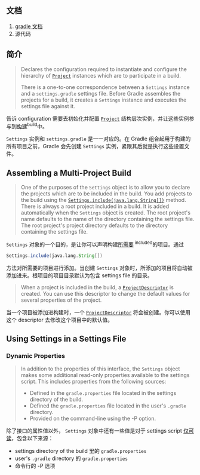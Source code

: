 

## 文档

1. [gradle 文档](https://docs.gradle.org/current/dsl/org.gradle.api.initialization.Settings.html)
2. 源代码

## 简介

> Declares the configuration required to instantiate and configure the hierarchy of [`Project`](https://docs.gradle.org/current/dsl/org.gradle.api.Project.html) instances which are to participate in a build.
>
> There is a one-to-one correspondence between a `Settings` instance and a `settings.gradle` settings file. Before Gradle assembles the projects for a build, it creates a `Settings` instance and executes the settings file against it.

告诉 configuration 需要去初始化并配置 [`Project`](https://docs.gradle.org/current/dsl/org.gradle.api.Project.html) 结构层次实例，并让这些实例参与到<u>构建</u><sup>build</sup>中。

`Settings` 实例和 `settings.gradle` 是一一对应的。在 Gradle 组合起用于构建的所有项目之前，Gradle 会先创建  `Settings` 实例，紧跟其后就是执行这些设置文件。

## Assembling a Multi-Project Build

> One of the purposes of the `Settings` object is to allow you to declare the projects which are to be included in the build. You add projects to the build using the [`Settings.include(java.lang.String[])`](https://docs.gradle.org/current/dsl/org.gradle.api.initialization.Settings.html#org.gradle.api.initialization.Settings:include(java.lang.String[])) method. There is always a root project included in a build. It is added automatically when the `Settings` object is created. The root project's name defaults to the name of the directory containing the settings file. The root project's project directory defaults to the directory containing the settings file.

`Settings` 对象的一个目的，是让你可以声明构建<u>所需要</u><sup> included</sup>的项目。通过

```groovy
Settings.include(java.lang.String[])
```

方法对所需要的项目进行添加。当创建 `Settings` 对象时，所添加的项目将自动被添加进来。根项目的项目目录默认为包含 settings file 的目录。

> When a project is included in the build, a [`ProjectDescriptor`](https://docs.gradle.org/current/javadoc/org/gradle/api/initialization/ProjectDescriptor.html) is created. You can use this descriptor to change the default values for several properties of the project.

当一个项目被添加进构建时，一个 [`ProjectDescriptor`](https://docs.gradle.org/current/javadoc/org/gradle/api/initialization/ProjectDescriptor.html) 将会被创建。你可以使用这个 descriptor 去修改这个项目中的默认值。

## Using Settings in a Settings File

### Dynamic Properties

> In addition to the properties of this interface, the `Settings` object makes some additional read-only properties available to the settings script. This includes properties from the following sources:
>
> - Defined in the `gradle.properties` file located in the settings directory of the build.
> - Defined the `gradle.properties` file located in the user's `.gradle` directory.
> - Provided on the command-line using the -P option.

除了接口的属性值以外， `Settings` 对象中还有一些值是对于 settings script <u>仅可读</u>，包含以下来源：

- settings directory of the build 里的  `gradle.properties`
- user's `.gradle` directory 的  `gradle.properties`
- 命令行的  -P 选项



